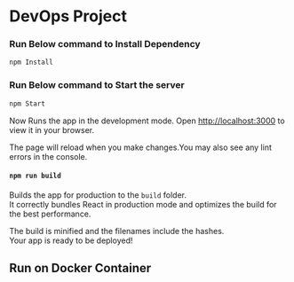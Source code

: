 # DevOps Project
### Run Below command to Install Dependency
```bash
npm Install
```
### Run Below command to Start the server
```bash
npm Start
```
Now Runs the app in the development mode. Open [http://localhost:3000](http://localhost:3000) to view it in your browser.

The page will reload when you make changes.You may also see any lint errors in the console.

#### ```npm run build```

Builds the app for production to the `build` folder.\
It correctly bundles React in production mode and optimizes the build for the best performance.

The build is minified and the filenames include the hashes.\
Your app is ready to be deployed!

## Run on Docker Container


